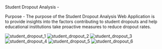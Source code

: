 Student Dropout Analysis -

Purpose - 
The purpose of the Student Dropout Analysis Web Application is to provide insights into the factors contributing to student dropouts and help educational institutions take proactive measures to reduce dropout rates.

![student_dropout_1](https://github.com/user-attachments/assets/1ce38463-faa9-4e29-8f86-3429321253e0)
![student_dropout_2](https://github.com/user-attachments/assets/5468d43f-307e-4ccb-93c3-cdd6ab5f3135)
![student_dropout_3](https://github.com/user-attachments/assets/938deb9e-dd7d-41c4-8b61-c0f9e8cf5d3f)
![student_dropout_4](https://github.com/user-attachments/assets/2758524c-9d11-48da-966b-651d0f58e11f)
![student_dropout_5](https://github.com/user-attachments/assets/2f93acbd-0d16-471e-91aa-7d4faa241e02)
![student_dropout_6](https://github.com/user-attachments/assets/be8eb817-8db8-45a7-a81f-2c9590a11eae)
